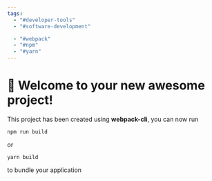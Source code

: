 ```yaml
---
tags:
  - "#developer-tools"
  - "#software-development"

  - "#webpack"
  - "#npm"
  - "#yarn"
---
```

# 🚀 Welcome to your new awesome project!

This project has been created using **webpack-cli**, you can now run

```
npm run build
```

or

```
yarn build
```

to bundle your application
